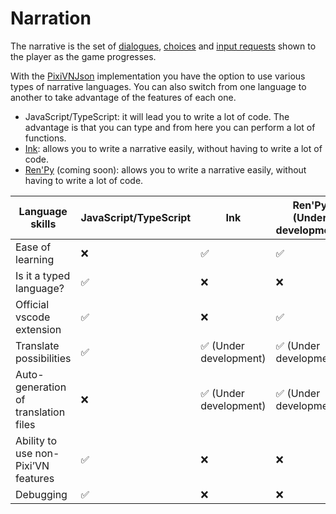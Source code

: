 # Narration

The narrative is the set of [dialogues](/start/dialogue.md), [choices](/start/choices.md) and [input requests](/start/input.md) shown to the player as the game progresses.

With the [PixiVNJson](/advanced/pixi-vn-json.md) implementation you have the option to use various types of narrative languages. You can also switch from one language to another to take advantage of the features of each one.

* JavaScript/TypeScript: it will lead you to write a lot of code. The advantage is that you can type and from here you can perform a lot of functions.
* [Ink](/ink/ink.md): allows you to write a narrative easily, without having to write a lot of code.
* [Ren'Py](/renpy/renpy.md) (coming soon): allows you to write a narrative easily, without having to write a lot of code.

| Language skills | JavaScript/TypeScript | Ink | Ren'Py (Under development) |
|---|---|---|---|
| Ease of learning | ❌ | ✅ | ✅ |
| Is it a typed language? | ✅ | ❌ | ❌ |
| Official vscode extension | ✅ | ❌ | ✅ |
| Translate possibilities | ✅ | ✅ (Under development) | ✅ (Under development) |
| Auto-generation of translation files | ❌ | ✅ (Under development) | ✅ (Under development) |
| Ability to use non-Pixi’VN features | ✅ | ❌ | ❌ |
| Debugging | ✅ | ❌ | ❌ |
